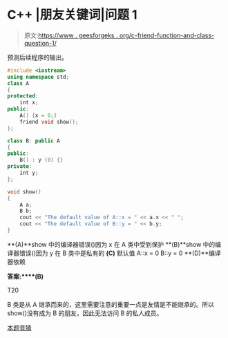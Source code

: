 # C++ |朋友关键词|问题 1

> 原文:[https://www . geesforgeks . org/c-friend-function-and-class-question-1/](https://www.geeksforgeeks.org/c-friend-function-and-class-question-1/)

预测后续程序的输出。

```cpp
#include <iostream>
using namespace std;
class A
{
protected:
    int x;
public:
    A() {x = 0;}
    friend void show();
};

class B: public A
{
public:
    B() : y (0) {}
private:
    int y;
};

void show()
{
    A a;
    B b;
    cout << "The default value of A::x = " << a.x << " ";
    cout << "The default value of B::y = " << b.y;
}
```

**(A)**show 中的编译器错误()因为 x 在 A 类中受到保护
**(B)**show 中的编译器错误()因为 y 在 B 类中是私有的
**(C)** 默认值 A::x = 0 B::y = 0
**(D)**编译器依赖

**答案:****(B)**

T20

B 类是从 A 继承而来的，这里需要注意的重要一点是友情是不能继承的。所以 show()没有成为 B 的朋友，因此无法访问 B 的私人成员。

[本题竞猜](https://www.geeksforgeeks.org/quiz-corner-gq/)